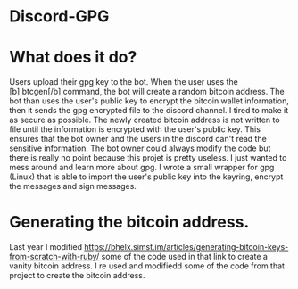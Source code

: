 # Discord-GPG

# What does it do?
Users upload their gpg key to the bot. When the user uses the [b].btcgen[/b] command, the bot will create a random bitcoin address. The bot than uses the user's public key to encrypt the bitcoin wallet information, then it sends the gpg encrypted file to the discord channel. I tired to make it as secure as possible. The newly created bitcoin address is not written to file until the information is encrypted with the user's public key. This ensures that the bot owner and the users in the discord can't read the sensitive information. The bot owner could always modify the code but there is really no point because this projet is pretty useless. I just wanted to mess around and learn more about gpg. I wrote a small wrapper for gpg (Linux) that is able to import the user's public key into the keyring, encrypt the messages and sign messages. 


# Generating the bitcoin address.
Last year I modified https://bhelx.simst.im/articles/generating-bitcoin-keys-from-scratch-with-ruby/ some of the code used in that link to create a vanity bitcoin address. I re used and modifiedd some of the code from that project to create the bitcoin address.





  
